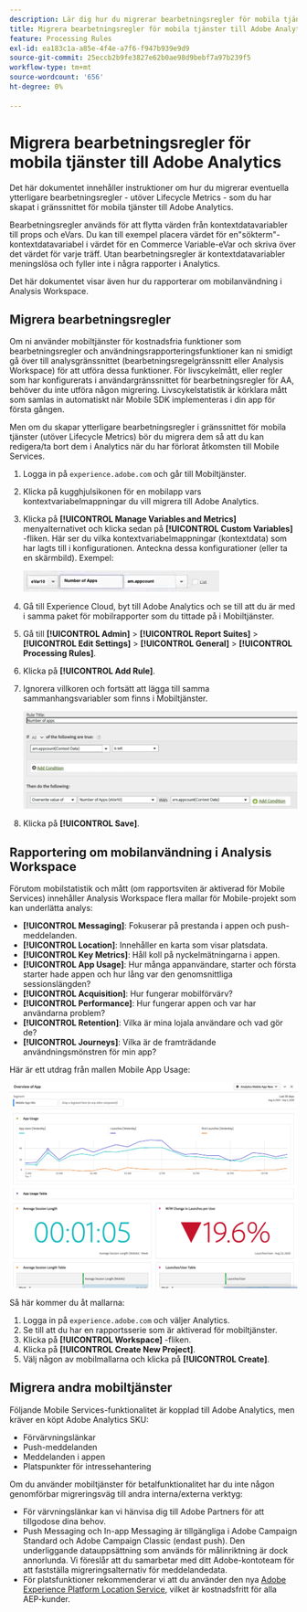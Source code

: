 ```yaml
---
description: Lär dig hur du migrerar bearbetningsregler för mobila tjänster till Adobe Analytics
title: Migrera bearbetningsregler för mobila tjänster till Adobe Analytics
feature: Processing Rules
exl-id: ea183c1a-a85e-4f4e-a7f6-f947b939e9d9
source-git-commit: 25eccb2b9fe3827e62b0ae98d9bebf7a97b239f5
workflow-type: tm+mt
source-wordcount: '656'
ht-degree: 0%

---
```


# Migrera bearbetningsregler för mobila tjänster till Adobe Analytics

Det här dokumentet innehåller instruktioner om hur du migrerar eventuella ytterligare bearbetningsregler - utöver Lifecycle Metrics - som du har skapat i gränssnittet för mobila tjänster till Adobe Analytics.

Bearbetningsregler används för att flytta värden från kontextdatavariabler till props och eVars. Du kan till exempel placera värdet för en&quot;sökterm&quot;-kontextdatavariabel i värdet för en Commerce Variable-eVar och skriva över det värdet för varje träff. Utan bearbetningsregler är kontextdatavariabler meningslösa och fyller inte i några rapporter i Analytics.

Det här dokumentet visar även hur du rapporterar om mobilanvändning i Analysis Workspace.

## Migrera bearbetningsregler

Om ni använder mobiltjänster för kostnadsfria funktioner som bearbetningsregler och användningsrapporteringsfunktioner kan ni smidigt gå över till analysgränssnittet (bearbetningsregelgränssnitt eller Analysis Workspace) för att utföra dessa funktioner. För livscykelmått, eller regler som har konfigurerats i användargränssnittet för bearbetningsregler för AA, behöver du inte utföra någon migrering. Livscykelstatistik är körklara mått som samlas in automatiskt när Mobile SDK implementeras i din app för första gången.

Men om du skapar ytterligare bearbetningsregler i gränssnittet för mobila tjänster (utöver Lifecycle Metrics) bör du migrera dem så att du kan redigera/ta bort dem i Analytics när du har förlorat åtkomsten till Mobile Services.

1. Logga in på `experience.adobe.com` och går till Mobiltjänster.
1. Klicka på kugghjulsikonen för en mobilapp vars kontextvariabelmappningar du vill migrera till Adobe Analytics.
1. Klicka på **[!UICONTROL Manage Variables and Metrics]** menyalternativet och klicka sedan på **[!UICONTROL Custom Variables]** -fliken. Här ser du vilka kontextvariabelmappningar (kontextdata) som har lagts till i konfigurationen. Anteckna dessa konfigurationer (eller ta en skärmbild). Exempel:

   ![Kontextvariabel](assets/context-var.png)

1. Gå till Experience Cloud, byt till Adobe Analytics och se till att du är med i samma paket för mobilrapporter som du tittade på i Mobiltjänster.
1. Gå till **[!UICONTROL Admin]** > **[!UICONTROL Report Suites]** > **[!UICONTROL Edit Settings]** > **[!UICONTROL General]** > **[!UICONTROL Processing Rules]**.
1. Klicka på **[!UICONTROL Add Rule]**.
1. Ignorera villkoren och fortsätt att lägga till samma sammanhangsvariabler som finns i Mobiltjänster.

   ![Bearbetar regel](assets/proc-rule.png)

1. Klicka på **[!UICONTROL Save]**.

## Rapportering om mobilanvändning i Analysis Workspace

Förutom mobilstatistik och mått (om rapportsviten är aktiverad för Mobile Services) innehåller Analysis Workspace flera mallar för Mobile-projekt som kan underlätta analys:

* **[!UICONTROL Messaging]**: Fokuserar på prestanda i appen och push-meddelanden.
* **[!UICONTROL Location]**: Innehåller en karta som visar platsdata.
* **[!UICONTROL Key Metrics]**: Håll koll på nyckelmätningarna i appen.
* **[!UICONTROL App Usage]**: Hur många appanvändare, starter och första starter hade appen och hur lång var den genomsnittliga sessionslängden?
* **[!UICONTROL Acquisition]**: Hur fungerar mobilförvärv?
* **[!UICONTROL Performance]**: Hur fungerar appen och var har användarna problem?
* **[!UICONTROL Retention]**: Vilka är mina lojala användare och vad gör de?
* **[!UICONTROL Journeys]**: Vilka är de framträdande användningsmönstren för min app?

Här är ett utdrag från mallen Mobile App Usage:

![Användning av mobilappar](assets/mobile-app-usage.png)

Så här kommer du åt mallarna:

1. Logga in på `experience.adobe.com` och väljer Analytics.
1. Se till att du har en rapportsserie som är aktiverad för mobiltjänster.
1. Klicka på **[!UICONTROL Workspace]** -fliken.
1. Klicka på **[!UICONTROL Create New Project]**.
1. Välj någon av mobilmallarna och klicka på **[!UICONTROL Create]**.

## Migrera andra mobiltjänster

Följande Mobile Services-funktionalitet är kopplad till Adobe Analytics, men kräver en köpt Adobe Analytics SKU:

* Förvärvningslänkar
* Push-meddelanden
* Meddelanden i appen
* Platspunkter för intressehantering

Om du använder mobiltjänster för betalfunktionalitet har du inte någon genomförbar migreringsväg till andra interna/externa verktyg:

* För värvningslänkar kan vi hänvisa dig till Adobe Partners för att tillgodose dina behov.
* Push Messaging och In-app Messaging är tillgängliga i Adobe Campaign Standard och Adobe Campaign Classic (endast push). Den underliggande datauppsättning som används för målinriktning är dock annorlunda. Vi föreslår att du samarbetar med ditt Adobe-kontoteam för att fastställa migreringsalternativ för meddelandedata.
* För platsfunktioner rekommenderar vi att du använder den nya [Adobe Experience Platform Location Service](https://www.adobe.com/experience-platform/location-service.html), vilket är kostnadsfritt för alla AEP-kunder.
